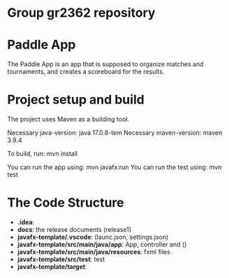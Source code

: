 # Group gr2362 repository 
 
# Paddle App
The Paddle App is an app that is supposed to organize matches and tournaments, and creates a scoreboard for the results.

# Project setup and build
The project uses Maven as a building tool.

Necessary java-version: java 17.0.8-tem
Necessary maven-version: maven 3.9.4

To build, run: mvn install

You can run the app using: mvn javafx:run
You can run the test using: mvn test

# The Code Structure
* **.idea**: 
* **docs**: the release documents (release1)
* **javafx-template/.vscode**: (launc.json, settings.json)
* **javafx-template/src/main/java/app**: App, controller and ()
* **javafx-template/src/main/java/resources**: fxml files
* **javafx-template/src/test**: test
* **javafx-template/target**: 


